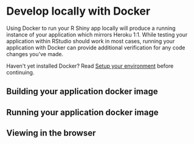 # Develop locally with Docker

Using Docker to run your R Shiny app locally will produce a running instance of your application which mirrors Heroku 1:1. While testing your application within RStudio should work in most cases, running your application with Docker can provide additional verification for any code changes you've made.

Haven't yet installed Docker? Read [Setup your environment](SetupEnvironment.md) before continuing.

## Building your application docker image

## Running your application docker image

## Viewing in the browser
